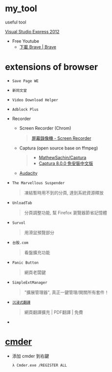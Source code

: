 # my_tool
useful tool

[Visual Studio Express 2012](https://www.techglobex.net/2012/12/download-visual-studio-express-2012-dvd.html)

+ Free Youtube
    - [下載 Brave | Brave](https://brave.com/zh/download/)

# extensions of browser

+ `Save Page WE`
+ `新同文堂`
+ `Video Download Helper`
+ `Adblock Plus`
+ Recorder
  - Screen Recorder (Chrom)
    > [屏幕錄像機 - Screen Recorder](https://www.jyes.com.tw/news.php?act=view&id=2601)
  - Captura (open source base on ffmpeg)
    > + [MathewSachin/Captura](https://github.com/MathewSachin/Captura/)
    > + [Captura 8.0.0 免安裝中文版](https://www.azofreeware.com/2020/08/captura.html)
  - [Audacity](https://www.audacityteam.org/)

+ `The Marvellous Suspender`
    > 凍結暫時用不到的分頁, 達到系統資源釋放

+ `UnloadTab`
    > 分頁調整功能, 幫 Firefox 瀏覽器節省記憶體

+ `Survol`
    > 用滑鼠預覽部分

+ `台股.com`
    > 看盤擴充功能

+ `Panic Button`
    > 網頁老闆鍵

+ `SimpleExtManager`
    > "擴展管理器", 真正一鍵管理/開關所有套件！

+ [`沉浸式翻譯`](https://chromewebstore.google.com/detail/%E6%B2%89%E6%B5%B8%E5%BC%8F%E7%BF%BB%E8%AD%AF-%E7%B6%B2%E9%A0%81%E7%BF%BB%E8%AD%AF%E6%93%B4%E5%85%85-pdf%E7%BF%BB%E8%AD%AF-%E5%85%8D%E8%B2%BB/bpoadfkcbjbfhfodiogcnhhhpibjhbnh)
    > 網頁翻譯擴充 | PDF翻譯 | 免費
+ 
# [cmder](https://cmder.net/)

+ 添加 cmder 到右鍵

    ```
    λ Cmder.exe /REGISTER ALL
    ```

